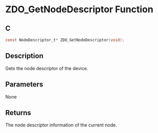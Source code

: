 # ZDO_GetNodeDescriptor Function

## C

```c
const NodeDescriptor_t* ZDO_GetNodeDescriptor(void);
```

## Description

 Gets the node descriptor of the device.

## Parameters

 None  

## Returns

 The node descriptor information of the current node.


